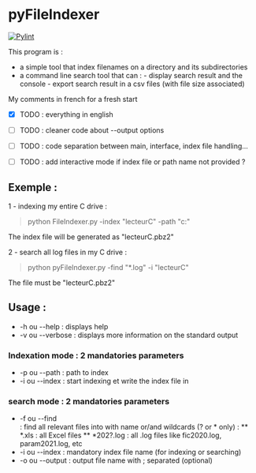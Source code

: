 # pyFileIndexer
[![Pylint](https://github.com/GuillaumeGSO/pyFileIndexer/actions/workflows/pylint.yml/badge.svg)](https://github.com/GuillaumeGSO/pyFileIndexer/actions/workflows/pylint.yml)

This program is : 
- a simple tool that index filenames on a directory and its subdirectories
- a command line search tool that can :
       - display search result and the console
       - export search result in a csv files (with file size associated)


My comments in french for a fresh start
- [x] TODO : everything in english
- [ ] TODO : cleaner code about --output options
- [ ] TODO : code separation between main, interface, index file handling...
- [ ] TODO : add interactive mode if index file or path name not provided ?


## Exemple : 

1 - indexing my entire C drive :
>python FileIndexer.py -index "lecteurC" -path "c:\"

The index file will be generated as "lecteurC.pbz2"

2 - search all log files in my C drive :
>python pyFileIndexer.py -find "*.log" -i "lecteurC"

The <indexfilename> file must be "lecteurC.pbz2"


## Usage : 
 * -h ou --help : displays help
 * -v ou --verbose : displays more information on the standard output

### Indexation mode : 2 mandatories parameters
 * -p ou --path <pathname>: path to index
 * -i ou --index <indexfilename> : start indexing <pathname> et write the index file in <indexfilename>

### search mode : 2 mandatories parameters
* -f ou --find <search>: find all relevant files into <indexfilename> with name or/and wildcards (? or * only) :
       ** *.xls : all Excel files
       ** *202?.log : all .log files like fic2020.log, param2021.log, etc 
* -i ou --index <indexfilename> : mandatory index file name (for indexing or searching)
* -o ou --output <ouputfilename> : output file name with ; separated (optional)
